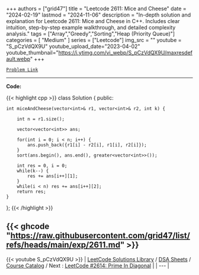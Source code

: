 
+++
authors = ["grid47"]
title = "Leetcode 2611: Mice and Cheese"
date = "2024-02-19"
lastmod = "2024-11-06"
description = "In-depth solution and explanation for Leetcode 2611: Mice and Cheese in C++. Includes clear intuition, step-by-step example walkthrough, and detailed complexity analysis."
tags = ["Array","Greedy","Sorting","Heap (Priority Queue)"]
categories = [
    "Medium"
]
series = ["Leetcode"]
img_src = ""
youtube = "S_pCzVdQX9U"
youtube_upload_date="2023-04-02"
youtube_thumbnail="https://i.ytimg.com/vi_webp/S_pCzVdQX9U/maxresdefault.webp"
+++



[`Problem Link`](https://leetcode.com/problems/mice-and-cheese/description/)

---
**Code:**

{{< highlight cpp >}}
class Solution {
public:
    
    int miceAndCheese(vector<int>& r1, vector<int>& r2, int k) {
        
        int n = r1.size();

        vector<vector<int>> ans;
        
        for(int i = 0; i < n; i++) {
            ans.push_back({r1[i] - r2[i], r1[i], r2[i]});
        }
        sort(ans.begin(), ans.end(), greater<vector<int>>());
        
        int res = 0, i = 0;
        while(k--) {
            res += ans[i++][1];
        }
        while(i < n) res += ans[i++][2];
        return res;
    }
};
{{< /highlight >}}

{{< ghcode "https://raw.githubusercontent.com/grid47/list/refs/heads/main/exp/2611.md" >}}
---
{{< youtube S_pCzVdQX9U >}}
| [LeetCode Solutions Library](https://grid47.xyz/leetcode/) / [DSA Sheets](https://grid47.xyz/sheets/) / [Course Catalog](https://grid47.xyz/courses/) / Next : [LeetCode #2614: Prime In Diagonal](https://grid47.xyz/leetcode/solution-2614-prime-in-diagonal/) |
| --- |
